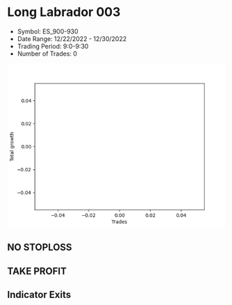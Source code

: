 # Long Labrador 003 
- Symbol: ES_900-930
- Date Range: 12/22/2022 - 12/30/2022
- Trading Period: 9:0-9:30
- Number of Trades: 0

![Plot](LongLabrador003ES_900-930.png)
## NO STOPLOSS














## TAKE PROFIT











## Indicator Exits

